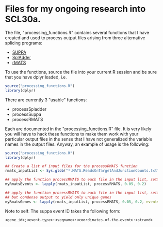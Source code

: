 # Files for my ongoing research into SCL30a.

The file, "processing_functions.R" contains several functions that I have created and used to process output files arising from three alternative splicing programs:

* [SUPPA](https://bitbucket.org/regulatorygenomicsupf/suppa)
* [SplAdder](https://bitbucket.org/regulatorygenomicsupf/suppa)
* [rMATS](http://rnaseq-mats.sourceforge.net)

To use the functions, source the file into your current R session and be sure that you have dplyr loaded, i.e. 

```R
source("processing_functions.R")
library(dplyr)
```

There are currently 3 "usable" functions:

* processSpladder
* processSuppa
* processRMATS

Each are documented in the "processing_functions.R" file. It is very likely you will have to hack these functions to make them work with your particular output files in the sense that I have not generalized the variable names in the output files. Anyway, an example of usage is the following:

```R
source("processing_functions.R")
library(dplyr)

## Create a list of input files for the processRMATS function
rmats_inputList <- Sys.glob("*.MATS.ReadsOnTargetAndJunctionCounts.txt")

## apply the function processRMATS to each file in the input list, setting FDR < 0.05 and Inclusion Level Difference > 0.2
myRmatsEvents <- lapply(rmats_inputList, processRMATS, 0.05, 0.2)

## apply the function processRMATS to each file in the input list, setting FDR < 0.05 and Inclusion Level Difference > 0.2
## but condense output to yield only unique genes
myRmatsGenes <- lapply(rmats_inputList, processRMATS, 0.05, 0.2, events = FALSE)


```

Note to self: The suppa event ID takes the following form:

```
<gene_id>;<event-type>:<seqname>:<coordinates-of-the-event>:<strand>
```